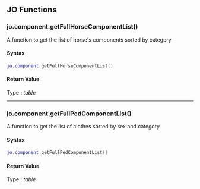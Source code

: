 
## JO Functions

### jo.component.getFullHorseComponentList()

<!-- @include: ./slots/headers.md#server|jo.component.getFullHorseComponentList -->

A function to get the list of horse's components sorted by category <br>

<!-- @include: ./slots/descriptions.md#server|jo.component.getFullHorseComponentList -->

#### Syntax

```lua
jo.component.getFullHorseComponentList()
```

#### Return Value

Type : _table_


<!-- @include: ./slots/examples.md#server|jo.component.getFullHorseComponentList -->

<!-- @include: ./slots/footers.md#server|jo.component.getFullHorseComponentList -->

---

### jo.component.getFullPedComponentList()

<!-- @include: ./slots/headers.md#server|jo.component.getFullPedComponentList -->

A function to get the list of clothes sorted by sex and category <br>

<!-- @include: ./slots/descriptions.md#server|jo.component.getFullPedComponentList -->

#### Syntax

```lua
jo.component.getFullPedComponentList()
```

#### Return Value

Type : _table_


<!-- @include: ./slots/examples.md#server|jo.component.getFullPedComponentList -->

<!-- @include: ./slots/footers.md#server|jo.component.getFullPedComponentList -->


